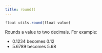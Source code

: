```yaml
---
title: round()
---
```


```js
float utils.round(float value)
```

Rounds a value to two decimals. For example:

- 0.1234 becomes 0.12
- 5.6789 becomes 5.68

